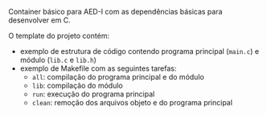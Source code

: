 Container básico para AED-I com as dependências básicas para desenvolver em C.

O template do projeto contém:

- exemplo de estrutura de código contendo programa principal (`main.c`) e módulo (`lib.c` e `lib.h`)
- exemplo de Makefile com as seguintes tarefas:
  - `all`: compilação do programa principal e do módulo
  - `lib`: compilação do módulo
  - `run`: execução do programa principal
  - `clean`: remoção dos arquivos objeto e do programa principal